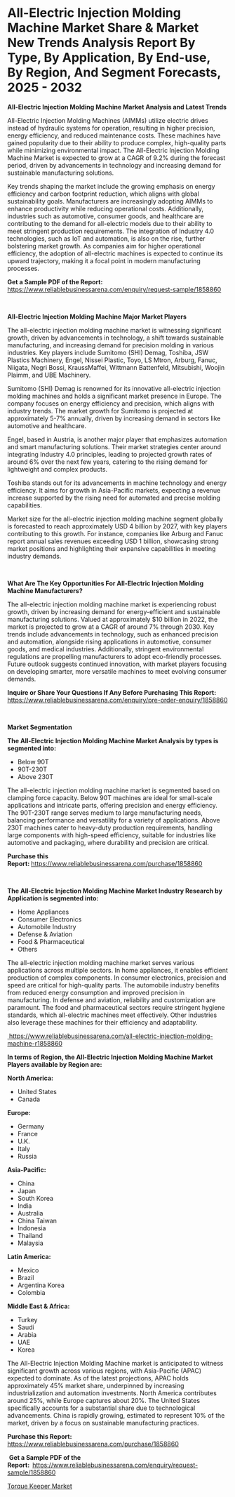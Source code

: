 <p><h1>All-Electric Injection Molding Machine Market Share & Market New Trends Analysis Report By Type, By Application, By End-use, By Region, And Segment Forecasts, 2025 - 2032</h1></p><p><strong>All-Electric Injection Molding Machine Market Analysis and Latest Trends</strong></p>
<p><p>All-Electric Injection Molding Machines (AIMMs) utilize electric drives instead of hydraulic systems for operation, resulting in higher precision, energy efficiency, and reduced maintenance costs. These machines have gained popularity due to their ability to produce complex, high-quality parts while minimizing environmental impact. The All-Electric Injection Molding Machine Market is expected to grow at a CAGR of 9.2% during the forecast period, driven by advancements in technology and increasing demand for sustainable manufacturing solutions.</p><p>Key trends shaping the market include the growing emphasis on energy efficiency and carbon footprint reduction, which aligns with global sustainability goals. Manufacturers are increasingly adopting AIMMs to enhance productivity while reducing operational costs. Additionally, industries such as automotive, consumer goods, and healthcare are contributing to the demand for all-electric models due to their ability to meet stringent production requirements. The integration of Industry 4.0 technologies, such as IoT and automation, is also on the rise, further bolstering market growth. As companies aim for higher operational efficiency, the adoption of all-electric machines is expected to continue its upward trajectory, making it a focal point in modern manufacturing processes.</p></p>
<p><strong>Get a Sample PDF of the Report:&nbsp;</strong> <a href="https://www.reliablebusinessarena.com/enquiry/request-sample/1858860?utm_campaign=2566&utm_medium=2&utm_source=Github&utm_content=ia&utm_term=28022025&utm_id=all-electric-injection-molding-machine">https://www.reliablebusinessarena.com/enquiry/request-sample/1858860</a></p>
<p>&nbsp;</p>
<p><strong>All-Electric Injection Molding Machine Major Market Players</strong></p>
<p><p>The all-electric injection molding machine market is witnessing significant growth, driven by advancements in technology, a shift towards sustainable manufacturing, and increasing demand for precision molding in various industries. Key players include Sumitomo (SHI) Demag, Toshiba, JSW Plastics Machinery, Engel, Nissei Plastic, Toyo, LS Mtron, Arburg, Fanuc, Niigata, Negri Bossi, KraussMaffei, Wittmann Battenfeld, Mitsubishi, Woojin Plaimm, and UBE Machinery.</p><p>Sumitomo (SHI) Demag is renowned for its innovative all-electric injection molding machines and holds a significant market presence in Europe. The company focuses on energy efficiency and precision, which aligns with industry trends. The market growth for Sumitomo is projected at approximately 5-7% annually, driven by increasing demand in sectors like automotive and healthcare.</p><p>Engel, based in Austria, is another major player that emphasizes automation and smart manufacturing solutions. Their market strategies center around integrating Industry 4.0 principles, leading to projected growth rates of around 6% over the next few years, catering to the rising demand for lightweight and complex products.</p><p>Toshiba stands out for its advancements in machine technology and energy efficiency. It aims for growth in Asia-Pacific markets, expecting a revenue increase supported by the rising need for automated and precise molding capabilities.</p><p>Market size for the all-electric injection molding machine segment globally is forecasted to reach approximately USD 4 billion by 2027, with key players contributing to this growth. For instance, companies like Arburg and Fanuc report annual sales revenues exceeding USD 1 billion, showcasing strong market positions and highlighting their expansive capabilities in meeting industry demands.</p></p>
<p>&nbsp;</p>
<p><strong>What Are The Key Opportunities For All-Electric Injection Molding Machine Manufacturers?</strong></p>
<p><p>The all-electric injection molding machine market is experiencing robust growth, driven by increasing demand for energy-efficient and sustainable manufacturing solutions. Valued at approximately $10 billion in 2022, the market is projected to grow at a CAGR of around 7% through 2030. Key trends include advancements in technology, such as enhanced precision and automation, alongside rising applications in automotive, consumer goods, and medical industries. Additionally, stringent environmental regulations are propelling manufacturers to adopt eco-friendly processes. Future outlook suggests continued innovation, with market players focusing on developing smarter, more versatile machines to meet evolving consumer demands.</p></p>
<p><strong>Inquire or Share Your Questions If Any Before Purchasing This Report:</strong> <a href="https://www.reliablebusinessarena.com/enquiry/pre-order-enquiry/1858860?utm_campaign=2566&utm_medium=2&utm_source=Github&utm_content=ia&utm_term=28022025&utm_id=all-electric-injection-molding-machine">https://www.reliablebusinessarena.com/enquiry/pre-order-enquiry/1858860</a></p>
<p>&nbsp;</p>
<p><strong>Market Segmentation</strong></p>
<p><strong>The All-Electric Injection Molding Machine Market Analysis by types is segmented into:</strong></p>
<p><ul><li>Below 90T</li><li>90T-230T</li><li>Above 230T</li></ul></p>
<p><p>The all-electric injection molding machine market is segmented based on clamping force capacity. Below 90T machines are ideal for small-scale applications and intricate parts, offering precision and energy efficiency. The 90T-230T range serves medium to large manufacturing needs, balancing performance and versatility for a variety of applications. Above 230T machines cater to heavy-duty production requirements, handling large components with high-speed efficiency, suitable for industries like automotive and packaging, where durability and precision are critical.</p></p>
<p><strong>Purchase this Report:&nbsp;</strong><a href="https://www.reliablebusinessarena.com/purchase/1858860?utm_campaign=2566&utm_medium=2&utm_source=Github&utm_content=ia&utm_term=28022025&utm_id=all-electric-injection-molding-machine">https://www.reliablebusinessarena.com/purchase/1858860</a></p>
<p>&nbsp;</p>
<p><strong>The All-Electric Injection Molding Machine Market Industry Research by Application is segmented into:</strong></p>
<p><ul><li>Home Appliances</li><li>Consumer Electronics</li><li>Automobile Industry</li><li>Defense & Aviation</li><li>Food & Pharmaceutical</li><li>Others</li></ul></p>
<p><p>The all-electric injection molding machine market serves various applications across multiple sectors. In home appliances, it enables efficient production of complex components. In consumer electronics, precision and speed are critical for high-quality parts. The automobile industry benefits from reduced energy consumption and improved precision in manufacturing. In defense and aviation, reliability and customization are paramount. The food and pharmaceutical sectors require stringent hygiene standards, which all-electric machines meet effectively. Other industries also leverage these machines for their efficiency and adaptability.</p></p>
<p><a href="https://www.reliablebusinessarena.com/all-electric-injection-molding-machine-r1858860?utm_campaign=2566&utm_medium=2&utm_source=Github&utm_content=ia&utm_term=28022025&utm_id=all-electric-injection-molding-machine">&nbsp;https://www.reliablebusinessarena.com/all-electric-injection-molding-machine-r1858860</a></p>
<p><strong>In terms of Region, the All-Electric Injection Molding Machine Market Players available by Region are:</strong></p>
<p>
    <p> <strong> North America: </strong>
        <ul>
            <li>United States</li>
            <li>Canada</li>
        </ul>
        </p> 
    <p> <strong> Europe: </strong>
        <ul>
            <li>Germany</li>
            <li>France</li>
            <li>U.K.</li>
            <li>Italy</li>
            <li>Russia</li>
        </ul>
        </p> 
    <p> <strong> Asia-Pacific: </strong>
        <ul>
            <li>China</li>
            <li>Japan</li>
            <li>South Korea</li>
            <li>India</li>
            <li>Australia</li>
            <li>China Taiwan</li>
            <li>Indonesia</li>
            <li>Thailand</li>
            <li>Malaysia</li>
        </ul>
        </p> 
    <p> <strong> Latin America: </strong>
        <ul>
            <li>Mexico</li>
            <li>Brazil</li>
            <li>Argentina Korea</li>
            <li>Colombia</li>
        </ul>
        </p> 
    <p> <strong> Middle East & Africa: </strong>
        <ul>
            <li>Turkey</li>
            <li>Saudi</li>
            <li>Arabia</li>
            <li>UAE</li>
            <li>Korea</li>
        </ul>
    </p>
    </p>
<p><p>The All-Electric Injection Molding Machine market is anticipated to witness significant growth across various regions, with Asia-Pacific (APAC) expected to dominate. As of the latest projections, APAC holds approximately 45% market share, underpinned by increasing industrialization and automation investments. North America contributes around 25%, while Europe captures about 20%. The United States specifically accounts for a substantial share due to technological advancements. China is rapidly growing, estimated to represent 10% of the market, driven by a focus on sustainable manufacturing practices.</p></p>
<p><strong>Purchase this Report: </strong><a href="https://www.reliablebusinessarena.com/purchase/1858860?utm_campaign=2566&utm_medium=2&utm_source=Github&utm_content=ia&utm_term=28022025&utm_id=all-electric-injection-molding-machine">https://www.reliablebusinessarena.com/purchase/1858860</a></p>
<p>&nbsp;<strong>Get a Sample PDF of the Report:&nbsp;&nbsp;</strong><a href="https://www.reliablebusinessarena.com/enquiry/request-sample/1858860?utm_campaign=2566&utm_medium=2&utm_source=Github&utm_content=ia&utm_term=28022025&utm_id=all-electric-injection-molding-machine">https://www.reliablebusinessarena.com/enquiry/request-sample/1858860</a></p>
<p><strong></strong></p>
<p><p><a href="https://github.com/alejnaouare/Market-Research-Report-List-1/blob/main/torque-keeper-market.md?utm_campaign=2566&utm_medium=2&utm_source=Github&utm_content=ia&utm_term=28022025&utm_id=all-electric-injection-molding-machine">Torque Keeper Market</a></p></p>